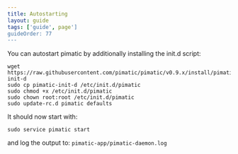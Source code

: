 ```yaml
---
title: Autostarting
layout: guide
tags: ['guide', page']
guideOrder: 77
---
```

You can autostart pimatic by additionally installing the init.d script:

    wget https://raw.githubusercontent.com/pimatic/pimatic/v0.9.x/install/pimatic-init-d
    sudo cp pimatic-init-d /etc/init.d/pimatic
    sudo chmod +x /etc/init.d/pimatic
    sudo chown root:root /etc/init.d/pimatic
    sudo update-rc.d pimatic defaults

It should now start with:

    sudo service pimatic start

and log the output to: `pimatic-app/pimatic-daemon.log`
